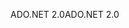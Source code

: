 <span data-ttu-id="a1362-101">ADO.NET 2.0</span><span class="sxs-lookup"><span data-stu-id="a1362-101">ADO.NET 2.0</span></span>
